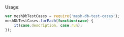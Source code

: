 Usage:

```javascript
var meshDbTestCases = require('mesh-db-test-cases');
meshDbTestCases.forEach(function(case) {
	it(case.description, case.run);
});
```
